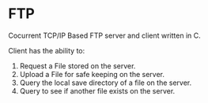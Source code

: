 # FTP
Cocurrent TCP/IP Based FTP server and client written in C.

Client has the ability to:
1. Request a File stored on the server.
2. Upload a File for safe keeping on the server.
3. Query the local save directory of a file on the server.
4. Query to see if another file exists on the server.
